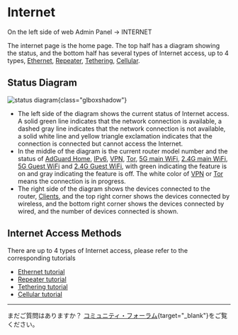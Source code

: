# Internet

On the left side of web Admin Panel -> INTERNET

The internet page is the home page. The top half has a diagram showing the status, and the bottom half has several types of Internet access, up to 4 types, [Ethernet](internet_ethernet.md), [Repeater](internet_repeater.md), [Tethering](internet_tethering.md), [Cellular](internet_cellular.md).

## Status Diagram

![status diagram](https://static.gl-inet.com/docs/router/en/4/tutorials/internet/status_diagram.png){class="glboxshadow"}

- The left side of the diagram shows the current status of Internet access. A solid green line indicates that the network connection is available, a dashed gray line indicates that the network connection is not available, a solid white line and yellow triangle exclamation indicates that the connection is connected but cannot access the Internet.
- In the middle of the diagram is the current router model number and the status of [AdGuard Home](adguardhome.md), [IPv6](ipv6.md), [VPN](vpn_dashboard.md), [Tor](tor.md), [5G main WiFi](wireless.md), [2.4G main WiFi](wireless.md), [5G Guest WiFi](wireless.md) and [2.4G Guest WiFi](wireless.md), with green indicating the feature is on and gray indicating the feature is off. The white color of [VPN](vpn_dashboard.md) or [Tor](tor.md) means the connection is in progress.
- The right side of the diagram shows the devices connected to the router, [Clients](clients.md), and the top right corner shows the devices connected by wireless, and the bottom right corner shows the devices connected by wired, and the number of devices connected is shown.

## Internet Access Methods

There are up to 4 types of Internet access, please refer to the corresponding tutorials

- [Ethernet tutorial](internet_ethernet.md)
- [Repeater tutorial](internet_repeater.md)
- [Tethering tutorial](internet_tethering.md)
- [Cellular tutorial](internet_cellular.md)

---

まだご質問はありますか？ [コミュニティ・フォーラム](https://forum.gl-inet.com){target="_blank"}をご覧ください。
